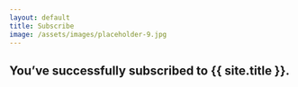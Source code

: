 ```yaml
---
layout: default
title: Subscribe
image: /assets/images/placeholder-9.jpg
---
```

<section class="mast section-padding--double">
  <div class="grid-small">
      <h2>
      <p class="mast__text">You’ve successfully subscribed to {{ site.title }}.</p>
